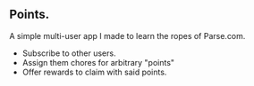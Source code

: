 Points.
-------

A simple multi-user app I made to learn the ropes of Parse.com.

- Subscribe to other users.
- Assign them chores for arbitrary "points"
- Offer rewards to claim with said points.
